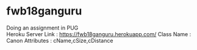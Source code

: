 # fwb18ganguru
Doing an assignment in PUG <br>
Heroku Server Link : https://fwb18ganguru.herokuapp.com/
Class Name : Canon
Attributes : cName,cSize,cDistance